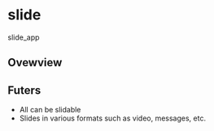 # slide

slide_app

## Ovewview

## Futers

- All can be slidable
- Slides in various formats such as video, messages, etc.
